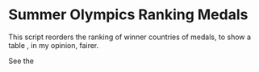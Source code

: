 # Summer Olympics Ranking Medals

This script reorders the ranking of winner countries of medals, to show a table , in my opinion, fairer.

See the 
